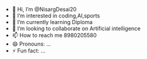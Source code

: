 - 👋 Hi, I’m @NisargDesai20
- 👀 I’m interested in coding,AI,sports
- 🌱 I’m currently learning Diploma
- 💞️ I’m looking to collaborate on Artificial intelligence 
- 📫 How to reach me 8980205580
- 😄 Pronouns: ...
- ⚡ Fun fact: ...

<!---
NisargDesai20/NisargDesai20 is a ✨ special ✨ repository because its `README.md` (this file) appears on your GitHub profile.
You can click the Preview link to take a look at your changes.
--->
